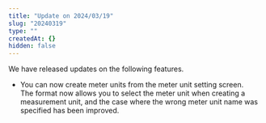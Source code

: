 ```yaml
---
title: "Update on 2024/03/19"
slug: "20240319"
type: ""
createdAt: {}
hidden: false
---
```


We have released updates on the following features.

- You can now create meter units from the meter unit setting screen.  
  The format now allows you to select the meter unit when creating a measurement unit, and the case where the wrong meter unit name was specified has been improved.
